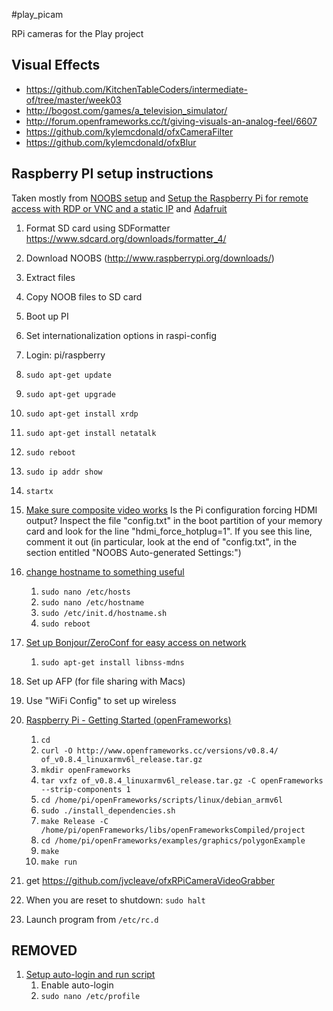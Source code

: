 #play_picam

RPi cameras for the Play project

## Visual Effects

- https://github.com/KitchenTableCoders/intermediate-of/tree/master/week03
- http://bogost.com/games/a_television_simulator/
- http://forum.openframeworks.cc/t/giving-visuals-an-analog-feel/6607
- https://github.com/kylemcdonald/ofxCameraFilter
- https://github.com/kylemcdonald/ofxBlur


## Raspberry PI setup instructions

Taken mostly from [NOOBS setup](http://www.raspberrypi.org/help/noobs-setup/) and [Setup the Raspberry Pi for remote access with RDP or VNC and a static IP](http://www.ryukent.com/2013/04/setup-the-raspberry-pi-for-remote-access-with-rdp-or-vnc-and-a-static-ip/) and [Adafruit](https://learn.adafruit.com/adafruit-raspberry-pi-lesson-1-preparing-and-sd-card-for-your-raspberry-pi/overview)

1. Format SD card using SDFormatter https://www.sdcard.org/downloads/formatter_4/
1. Download NOOBS (http://www.raspberrypi.org/downloads/)
1. Extract files
1. Copy NOOB files to SD card
1. Boot up PI
1. Set internationalization options in raspi-config
1. Login: pi/raspberry
1. `sudo apt-get update`
1. `sudo apt-get upgrade`
1. `sudo apt-get install xrdp`
1. `sudo apt-get install netatalk`
1. `sudo reboot`
1. `sudo ip addr show`
1. `startx`
1. [Make sure composite video works](http://elinux.org/R-Pi_Troubleshooting#Composite_displays_no_image) Is the Pi configuration forcing HDMI output? Inspect the file "config.txt" in the boot partition of your memory card and look for the line "hdmi_force_hotplug=1". If you see this line, comment it out (in particular, look at the end of "config.txt", in the section entitled "NOOBS Auto-generated Settings:")
1. [change hostname to something useful](http://www.howtogeek.com/167195/how-to-change-your-raspberry-pi-or-other-linux-devices-hostname/)
	1. `sudo nano /etc/hosts`
	1. `sudo nano /etc/hostname`
	1. `sudo /etc/init.d/hostname.sh`
	1. `sudo reboot`
1. [Set up Bonjour/ZeroConf for easy access on network](http://www.raspberrypi.org/forums/viewtopic.php?f=66&t=18207)
	1. `sudo apt-get install libnss-mdns`
1. Set up AFP (for file sharing with Macs)
	
1. Use "WiFi Config" to set up wireless
1. [Raspberry Pi - Getting Started (openFrameworks)](http://openframeworks.cc/setup/raspberrypi/Raspberry-Pi-Getting-Started.html)
	1. `cd`
	1. `curl -O http://www.openframeworks.cc/versions/v0.8.4/	of_v0.8.4_linuxarmv6l_release.tar.gz`
	1. `mkdir openFrameworks`
	1. `tar vxfz of_v0.8.4_linuxarmv6l_release.tar.gz -C openFrameworks --strip-components 1`
	1. `cd /home/pi/openFrameworks/scripts/linux/debian_armv6l`
	1. `sudo ./install_dependencies.sh`
	1. `make Release -C /home/pi/openFrameworks/libs/openFrameworksCompiled/project`
	1. `cd /home/pi/openFrameworks/examples/graphics/polygonExample`
	1. `make`
	1. `make run`
1. get https://github.com/jvcleave/ofxRPiCameraVideoGrabber
1. When you are reset to shutdown: `sudo halt`
1. Launch program from `/etc/rc.d`



## REMOVED

1. [Setup auto-login and run script](http://www.opentechguides.com/how-to/article/raspberry-pi/5/raspberry-pi-auto-start.html)
	1. Enable auto-login 
	1. `sudo nano /etc/profile`